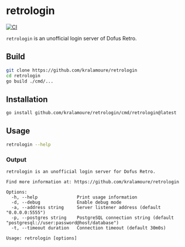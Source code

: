# retrologin

[![CI](https://github.com/kralamoure/retrologin/actions/workflows/ci.yml/badge.svg)](https://github.com/kralamoure/retrologin/actions/workflows/ci.yml)

`retrologin` is an unofficial login server of Dofus Retro.

## Build

```sh
git clone https://github.com/kralamoure/retrologin
cd retrologin
go build ./cmd/...
```

## Installation

```sh
go install github.com/kralamoure/retrologin/cmd/retrologin@latest
```

## Usage

```sh
retrologin --help
```

### Output

```text
retrologin is an unofficial login server for Dofus Retro.

Find more information at: https://github.com/kralamoure/retrologin

Options:
  -h, --help               Print usage information
  -d, --debug              Enable debug mode
  -a, --address string     Server listener address (default "0.0.0.0:5555")
  -p, --postgres string    PostgreSQL connection string (default "postgresql://user:password@host/database")
  -t, --timeout duration   Connection timeout (default 30m0s)

Usage: retrologin [options]
```
